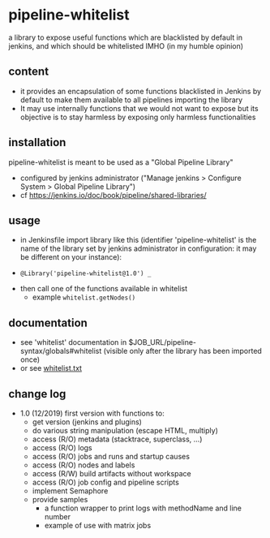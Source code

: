# pipeline-whitelist
a library to expose useful functions which are blacklisted by default in jenkins, and which should be whitelisted IMHO (in my humble opinion)

## content
- it provides an encapsulation of some functions blacklisted in Jenkins by default to make them available to all pipelines importing the library
- It may use internally functions that we would not want to expose but its objective is to stay harmless by exposing only harmless functionalities

## installation

pipeline-whitelist is meant to be used as a "Global Pipeline Library"
- configured by jenkins administrator ("Manage jenkins > Configure System > Global Pipeline Library")
- cf https://jenkins.io/doc/book/pipeline/shared-libraries/


## usage

- in Jenkinsfile import library like this (identifier 'pipeline-whitelist' is the name of the library set by jenkins administrator in configuration: it may be different on your instance):
* `@Library('pipeline-whitelist@1.0') _`

- then call one of the functions available in whitelist
  * example `whitelist.getNodes()`

## documentation

- see 'whitelist' documentation in $JOB_URL/pipeline-syntax/globals#whitelist (visible only after the library has been imported once)
- or see [whitelist.txt](./vars/whitelist.txt)

## change log

* 1.0 (12/2019) first version with functions to:
  - get version (jenkins and plugins)
  - do various string manipulation (escape HTML, multiply)
  - access (R/O) metadata (stacktrace, superclass, ...)
  - access (R/O) logs
  - access (R/O) jobs and runs and startup causes
  - access (R/O) nodes and labels
  - access (R/W) build artifacts without workspace
  - access (R/O) job config and pipeline scripts
  - implement Semaphore
  - provide samples
    * a function wrapper to print logs with methodName and line number
    * example of use with matrix jobs
